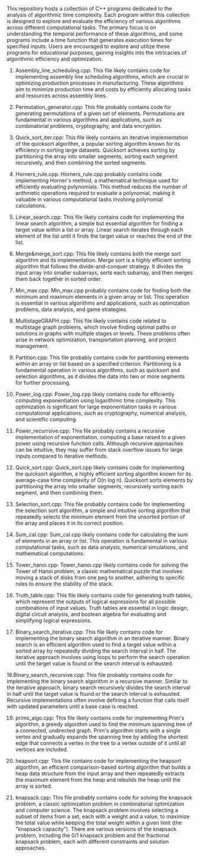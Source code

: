 This repository hosts a collection of C++ programs dedicated to the analysis of algorithmic time complexity. Each program within this collection is designed to explore and evaluate the efficiency of various algorithms across different computational tasks. The primary focus is on understanding the temporal performance of these algorithms, and some programs include a time function that generates execution times for specified inputs. Users are encouraged to explore and utilize these programs for educational purposes, gaining insights into the intricacies of algorithmic efficiency and optimization.
1. Assembly_line_scheduling.cpp: This file likely contains code for implementing assembly line scheduling algorithms, which are crucial in optimizing production processes in manufacturing. These algorithms aim to minimize production time and costs by efficiently allocating tasks and resources across assembly lines.

2. Permutation_generator.cpp: This file probably contains code for generating permutations of a given set of elements. Permutations are fundamental in various algorithms and applications, such as combinatorial problems, cryptography, and data encryption.

3. Quick_sort_iter.cpp: This file likely contains an iterative implementation of the quicksort algorithm, a popular sorting algorithm known for its efficiency in sorting large datasets. Quicksort achieves sorting by partitioning the array into smaller segments, sorting each segment recursively, and then combining the sorted segments.

4. Horners_rule.cpp: Horners_rule.cpp probably contains code implementing Horner's method, a mathematical technique used for efficiently evaluating polynomials. This method reduces the number of arithmetic operations required to evaluate a polynomial, making it valuable in various computational tasks involving polynomial calculations.

5. Linear_search.cpp: This file likely contains code for implementing the linear search algorithm, a simple but essential algorithm for finding a target value within a list or array. Linear search iterates through each element of the list until it finds the target value or reaches the end of the list.

6. Merge&merge_sort.cpp: This file likely contains both the merge sort algorithm and its implementation. Merge sort is a highly efficient sorting algorithm that follows the divide-and-conquer strategy. It divides the input array into smaller subarrays, sorts each subarray, and then merges them back together in sorted order.

7. Min_max.cpp: Min_max.cpp probably contains code for finding both the minimum and maximum elements in a given array or list. This operation is essential in various algorithms and applications, such as optimization problems, data analysis, and game strategies.

8. MultistageGRAPH.cpp: This file likely contains code related to multistage graph problems, which involve finding optimal paths or solutions in graphs with multiple stages or levels. These problems often arise in network optimization, transportation planning, and project management.

9. Partition.cpp: This file probably contains code for partitioning elements within an array or list based on a specified criterion. Partitioning is a fundamental operation in various algorithms, such as quicksort and selection algorithms, as it divides the data into two or more segments for further processing.

10. Power_log.cpp: Power_log.cpp likely contains code for efficiently computing exponentiation using logarithmic time complexity. This optimization is significant for large exponentiation tasks in various computational applications, such as cryptography, numerical analysis, and scientific computing.

11. Power_recurrsive.cpp: This file probably contains a recursive implementation of exponentiation, computing a base raised to a given power using recursive function calls. Although recursive approaches can be intuitive, they may suffer from stack overflow issues for large inputs compared to iterative methods.

12. Quick_sort.cpp: Quick_sort.cpp likely contains code for implementing the quicksort algorithm, a highly efficient sorting algorithm known for its average-case time complexity of O(n log n). Quicksort sorts elements by partitioning the array into smaller segments, recursively sorting each segment, and then combining them.

13. Selection_sort.cpp: This file probably contains code for implementing the selection sort algorithm, a simple and intuitive sorting algorithm that repeatedly selects the minimum element from the unsorted portion of the array and places it in its correct position.

14. Sum_cal.cpp: Sum_cal.cpp likely contains code for calculating the sum of elements in an array or list. This operation is fundamental in various computational tasks, such as data analysis, numerical simulations, and mathematical computations.

15. Tower_hanoi.cpp: Tower_hanoi.cpp likely contains code for solving the Tower of Hanoi problem, a classic mathematical puzzle that involves moving a stack of disks from one peg to another, adhering to specific rules to ensure the stability of the stack.

16. Truth_table.cpp: This file likely contains code for generating truth tables, which represent the outputs of logical expressions for all possible combinations of input values. Truth tables are essential in logic design, digital circuit analysis, and boolean algebra for evaluating and simplifying logical expressions.
17. Binary_search_iterative.cpp: This file likely contains code for implementing the binary search algorithm in an iterative manner. Binary search is an efficient algorithm used to find a target value within a sorted array by repeatedly dividing the search interval in half. The iterative approach involves using loops to perform the search operation until the target value is found or the search interval is exhausted.

  18.Binary_search_recursive.cpp: This file probably contains code for implementing the binary search algorithm in a recursive manner. Similar to the iterative approach, binary search recursively divides the 
  search interval in half until the target value is found or the search interval is exhausted. Recursive implementations often involve defining a function that calls itself with updated parameters until a base 
  case is reached.


19. prims_algo.cpp: This file likely contains code for implementing Prim's algorithm, a greedy algorithm used to find the minimum spanning tree of a connected, undirected graph. Prim's algorithm starts with a single vertex and gradually expands the spanning tree by adding the shortest edge that connects a vertex in the tree to a vertex outside of it until all vertices are included.

20. heapsort.cpp: This file contains code for implementing the heapsort algorithm, an efficient comparison-based sorting algorithm that builds a heap data structure from the input array and then repeatedly extracts the maximum element from the heap and rebuilds the heap until the array is sorted.

21. knapsack.cpp: This file probably contains code for solving the knapsack problem, a classic optimization problem in combinatorial optimization and computer science. The knapsack problem involves selecting a subset of items from a set, each with a weight and a value, to maximize the total value while keeping the total weight within a given limit (the "knapsack capacity"). There are various versions of the knapsack problem, including the 0/1 knapsack problem and the fractional knapsack problem, each with different constraints and solution approaches.

